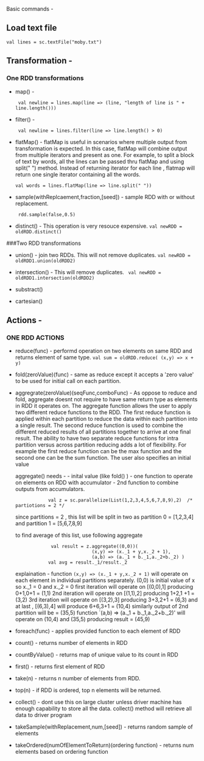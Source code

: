 Basic commands - 

## Load text file
`val lines = sc.textFile("moby.txt")`

## Transformation - 

### One RDD transformations
  - map() -  
    
     ` val newline = lines.map(line => (line, "length of line is " + line.length()))`
  
  - filter() -
  
     ` val newline = lines.filter(line => line.length() > 0)`

  - flatMap() - flatMap is useful in scenarios where multiple output from transformation is expected. In this case,
                flatMap will combine output from multiple iterators and present as one. For example, to split a block 
                of text by words, all the lines can be passed thru flatMap and using split(" ") method. Instead of 
                returning iterator for each line , flatmap will return one single iterator containing all the words.

     ` val words = lines.flatMap(line => line.split(" ")) `
  - sample(withReplcaement,fraction,[seed]) - 
                sample RDD with or without replacement. 
  
     ` rdd.sample(false,0.5)`
  
  - distinct() - This operation is very resouce expensive.
    ` val newRDD = oldRDD.distinct() `

###Two RDD transformations 
- union() - join two RDDs. This will not remove duplicates.
        ` val newRDD = oldRDD1.union(oldRDD2) `

- intersection() - This will remove duplicates.
        ` val newRDD = oldRDD1.intersection(oldRDD2)`

- substract()
  
- cartesian() 
  
  
    
## Actions -
### ONE RDD ACTIONS
  - reduce(func) - performd operation on two elements on same RDD and returns element of same type.
    ` val sum = oldRDD.reduce( (x,y) => x + y) ` 
  
  - fold(zeroValue)(func) - same as reduce except it accepts a 'zero value' to be used for initial call on each partition.
  
  - aggregrate(zeroValue)(seqFunc,comboFunc) - 
    As oppose to reduce and fold, aggregate doesnt not require to have same return type as elements in RDD it operates on. 
    The aggregate function allows the user to apply two different reduce functions to the RDD. The first reduce function is applied within each partition to reduce the data within each partition into a single result. The second reduce function is used to combine the different reduced results of all partitions together to arrive at one final result. The ability to have two separate reduce functions for intra partition versus across partition reducing adds a lot of flexibility. For example the first reduce function can be the max function and the second one can be the sum function. The user also specifies an initial value

     aggregate() needs - 
                - inital value (like fold() )
                - one function to operate on elements on RDD with accumulator
                - 2nd function to combine outputs from accumulators.
      ```
                  val z = sc.parallelize(List(1,2,3,4,5,6,7,8,9),2)  /* partiotions = 2 */ 
      ```
      since partitions = 2 , this list will be split in two as partition 0 = [1,2,3,4] and partition 1 = [5,6,7,8,9]
                  
      to find average of this list, use following aggregate 
      ```
                   val result = z.aggregate((0,0))(
                                  (x,y) => (x._1 + y,x._2 + 1),
                                  (a,b) => (a._1 + b._1,a._2+b._2) )
                  val avg = result._1/result._2
      ```
      explaination - function `(x,y) => (x._1 + y,x._2 + 1)` will operate on each element in individual partitions separately.
      (0,0) is initial value of x so x._1 = 0 and x._2 = 0
      first iteration will operate on [(0,0),1] producing  0+1,0+1 = (1,1) 
      2nd iteration will operate on [(1,1),2] producing 1+2,1 +1 = (3,2)
      3rd iteration will operate on [(3,2),3] producing 3+3,2+1 = (6,3)
      and at last , [(6,3),4] will produce  6+6,3+1 = (10,4)
      similarly output of 2nd partition will be = (35,5) 
      function `(a,b) => (a._1 + b._1,a._2+b._2)' will operate on (10,4) and (35,5) producing result = (45,9)
  
  - foreach(func) - applies provided function to each element of RDD
  
  - count() - returns number of elements in RDD
  
  - countByValue()  - returns map of unique value to its count in RDD
  
  - first() - returns first element of RDD
  
  - take(n)  - returns n number of elements from RDD.
  
  - top(n) - if RDD is ordered, top n elements will be returned.
  
  - collect() - dont use this on large cluster unless driver machine has enough capability to store all the data. collect()
                method will retrieve all data to driver program
  
  - takeSample(withReplacement,num,[seed]) - returns random sample of elements
   
  - takeOrdered(numOfElementToReturn)(ordering function) - returns num elements based on ordering function
  




